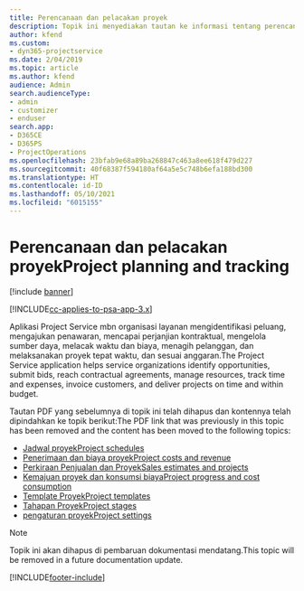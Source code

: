 ```yaml
---
title: Perencanaan dan pelacakan proyek
description: Topik ini menyediakan tautan ke informasi tentang perencanaan dan pelacakan dalam Project Service Automation.
author: kfend
ms.custom:
- dyn365-projectservice
ms.date: 2/04/2019
ms.topic: article
ms.author: kfend
audience: Admin
search.audienceType:
- admin
- customizer
- enduser
search.app:
- D365CE
- D365PS
- ProjectOperations
ms.openlocfilehash: 23bfab9e68a89ba268847c463a8ee618f479d227
ms.sourcegitcommit: 40f68387f594180af64a5e5c748b6efa188bd300
ms.translationtype: HT
ms.contentlocale: id-ID
ms.lasthandoff: 05/10/2021
ms.locfileid: "6015155"
---
```

# <a name="project-planning-and-tracking"></a><span data-ttu-id="88a01-103">Perencanaan dan pelacakan proyek</span><span class="sxs-lookup"><span data-stu-id="88a01-103">Project planning and tracking</span></span>

[!include [banner](../../includes/psa-now-project-operations.md)]

[!INCLUDE[cc-applies-to-psa-app-3.x](../../includes/cc-applies-to-psa-app-3x.md)]

<span data-ttu-id="88a01-104">Aplikasi Project Service mbn organisasi layanan mengidentifikasi peluang, mengajukan penawaran, mencapai perjanjian kontraktual, mengelola sumber daya, melacak waktu dan biaya, menagih pelanggan, dan melaksanakan proyek tepat waktu, dan sesuai anggaran.</span><span class="sxs-lookup"><span data-stu-id="88a01-104">The Project Service application helps service organizations identify opportunities, submit bids, reach contractual agreements, manage resources, track time and expenses, invoice customers, and deliver projects on time and within budget.</span></span> 

<span data-ttu-id="88a01-105">Tautan PDF yang sebelumnya di topik ini telah dihapus dan kontennya telah dipindahkan ke topik berikut:</span><span class="sxs-lookup"><span data-stu-id="88a01-105">The PDF link that was previously in this topic has been removed and the content has been moved to the following topics:</span></span>

- [<span data-ttu-id="88a01-106">Jadwal proyek</span><span class="sxs-lookup"><span data-stu-id="88a01-106">Project schedules</span></span>](../project-creating.md)
- [<span data-ttu-id="88a01-107">Penerimaan dan biaya proyek</span><span class="sxs-lookup"><span data-stu-id="88a01-107">Project costs and revenue</span></span>](../project-estimating.md)
- [<span data-ttu-id="88a01-108">Perkiraan Penjualan dan Proyek</span><span class="sxs-lookup"><span data-stu-id="88a01-108">Sales estimates and projects</span></span>](../project-leveraging.md)
- [<span data-ttu-id="88a01-109">Kemajuan proyek dan konsumsi biaya</span><span class="sxs-lookup"><span data-stu-id="88a01-109">Project progress and cost consumption</span></span>](../project-tracking.md)
- [<span data-ttu-id="88a01-110">Template Proyek</span><span class="sxs-lookup"><span data-stu-id="88a01-110">Project templates</span></span>](../project-templates.md)
- [<span data-ttu-id="88a01-111">Tahapan Proyek</span><span class="sxs-lookup"><span data-stu-id="88a01-111">Project stages</span></span>](../project-stages.md)
- [<span data-ttu-id="88a01-112">pengaturan proyek</span><span class="sxs-lookup"><span data-stu-id="88a01-112">Project settings</span></span>](../project-settings.md)

> [!NOTE]
> <span data-ttu-id="88a01-113">Topik ini akan dihapus di pembaruan dokumentasi mendatang.</span><span class="sxs-lookup"><span data-stu-id="88a01-113">This topic will be removed in a future documentation update.</span></span> 


[!INCLUDE[footer-include](../../includes/footer-banner.md)]